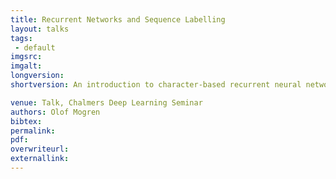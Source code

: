 ```yaml
---
title: Recurrent Networks and Sequence Labelling
layout: talks
tags:
 - default
imgsrc: 
imgalt: 
longversion:
shortversion: An introduction to character-based recurrent neural networks andhow they can be used for sequence labeling.

venue: Talk, Chalmers Deep Learning Seminar
authors: Olof Mogren
bibtex: 
permalink:
pdf: 
overwriteurl: 
externallink: 
---
```


